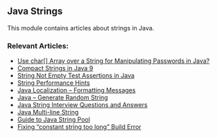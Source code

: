 ## Java Strings

This module contains articles about strings in Java.

### Relevant Articles:
- [Use char[] Array over a String for Manipulating Passwords in Java?](https://www.baeldung.com/java-storing-passwords)
- [Compact Strings in Java 9](https://www.baeldung.com/java-9-compact-string)
- [String Not Empty Test Assertions in Java](https://www.baeldung.com/java-assert-string-not-empty)
- [String Performance Hints](https://www.baeldung.com/java-string-performance)
- [Java Localization – Formatting Messages](https://www.baeldung.com/java-localization-messages-formatting)
- [Java – Generate Random String](https://www.baeldung.com/java-random-string)
- [Java String Interview Questions and Answers](https://www.baeldung.com/java-string-interview-questions)
- [Java Multi-line String](https://www.baeldung.com/java-multiline-string)
- [Guide to Java String Pool](https://www.baeldung.com/java-string-pool)
- [Fixing “constant string too long” Build Error](https://www.baeldung.com/java-constant-string-too-long-error)
